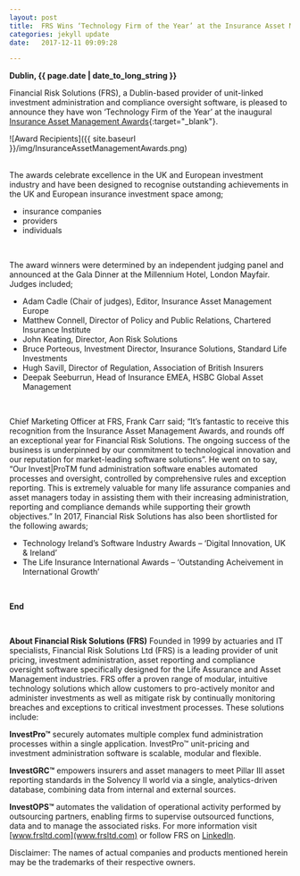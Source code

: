```yaml
---
layout: post
title:  FRS Wins ‘Technology Firm of the Year’ at the Insurance Asset Management Awards
categories: jekyll update
date:   2017-12-11 09:09:28

---
```


**Dublin, {{ page.date | date_to_long_string }}**

<!-- *FRS Wins ‘Technology Firm of the Year’ at the Insurance Asset Management Awards* -->




Financial Risk Solutions (FRS), a Dublin-based provider of unit-linked investment administration and compliance oversight software, is pleased to announce they have won ‘Technology Firm of the Year’ at the inaugural [Insurance Asset Management Awards](http://insuranceassetmanagement.net/awards/winners17.php){:target="_blank"}. 

![Award Recipients]({{ site.baseurl }}/img/InsuranceAssetManagementAwards.png)<br><br>

The awards celebrate excellence in the UK and European investment industry and have been designed to recognise outstanding achievements in the UK and European insurance investment space among; 
-	insurance companies
-	providers
-	individuals

<br>

The award winners were determined by an independent judging panel and announced at the Gala Dinner at the Millennium Hotel, London Mayfair. Judges included; 

-	Adam Cadle (Chair of judges), Editor, Insurance Asset Management Europe
-	Matthew Connell, Director of Policy and Public Relations, Chartered Insurance Institute
-	John Keating, Director, Aon Risk Solutions
-	Bruce Porteous, Investment Director, Insurance Solutions, Standard Life Investments
-	Hugh Savill, Director of Regulation, Association of British Insurers
-	Deepak Seeburrun, Head of Insurance EMEA, HSBC Global Asset Management

<br>

Chief Marketing Officer at FRS, Frank Carr said; 
“It’s fantastic to receive this recognition from the Insurance Asset Management Awards, and rounds off an exceptional year for Financial Risk Solutions.  The ongoing success of the business is underpinned by our commitment to technological innovation and our reputation for market-leading software solutions”.  He went on to say, “Our Invest|ProTM fund administration software enables automated processes and oversight, controlled by comprehensive rules and exception reporting. This is extremely valuable for many life assurance companies and asset managers today in assisting them with their increasing administration, reporting and compliance demands while supporting their growth objectives.” 
In 2017, Financial Risk Solutions has also been shortlisted for the following awards; 



-	Technology Ireland’s Software Industry Awards – ‘Digital Innovation, UK & Ireland’
-	The Life Insurance International Awards – ‘Outstanding Acheivement in International Growth’

<br>



**End**

<br>


**About Financial Risk Solutions (FRS)**
Founded in 1999 by actuaries and IT specialists, Financial Risk Solutions Ltd (FRS) is a leading provider of unit pricing, investment administration, asset reporting and compliance oversight software specifically designed for the Life Assurance and Asset Management industries. 
FRS offer a proven range of modular, intuitive technology solutions which allow customers to pro-actively monitor and administer investments as well as mitigate risk by continually monitoring breaches and exceptions to critical investment processes. These solutions include:

**InvestPro™** securely automates multiple complex fund administration processes within a single application. InvestPro™ unit-pricing and investment administration software is scalable, modular and flexible. 

**InvestGRC™** empowers insurers and asset managers to meet Pillar III asset reporting standards in the Solvency II world via a single, analytics-driven database, combining data from internal and external sources. 

**InvestOPS™** automates the validation of operational activity performed by outsourcing partners, enabling firms to supervise outsourced functions, data and to manage the associated risks. 
For more information visit [www.frsltd.com](www.frsltd.com) or follow FRS on [LinkedIn](https://www.linkedin.com/company/frs-ltd).


Disclaimer: The names of actual companies and products mentioned herein may be the trademarks of their respective owners.  

